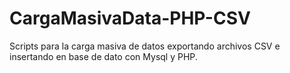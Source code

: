 # CargaMasivaData-PHP-CSV
Scripts para la carga masiva de datos exportando archivos CSV e insertando en base de dato con Mysql y PHP.
